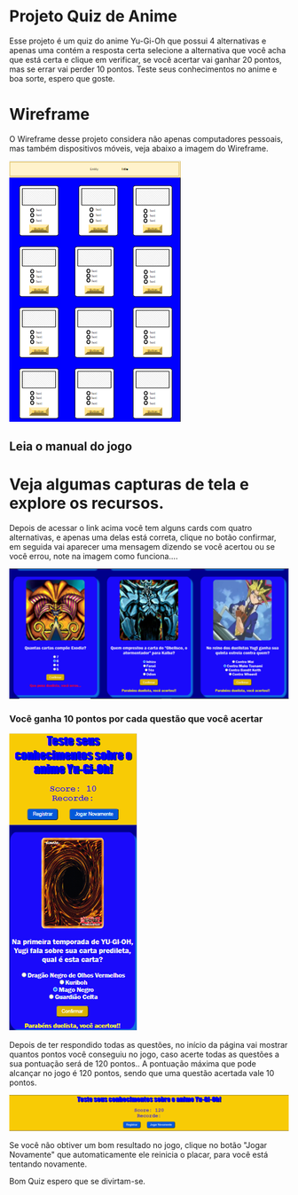 <h1><strong>Projeto Quiz de Anime</strong></h1>

Esse projeto é um quiz do anime Yu-Gi-Oh que possui 4 alternativas e apenas uma contém a resposta certa selecione a alternativa que você acha que está certa e clique em verificar, se você acertar vai ganhar 20 pontos, mas se errar vai perder 10 pontos. Teste seus conhecimentos no anime e boa sorte, espero que goste.


<h1><strong>Wireframe</strong></h1>

O Wireframe desse projeto considera não apenas computadores pessoais, mas também dispositivos móveis, veja abaixo a imagem do Wireframe.

![Wireframe!](https://raw.githubusercontent.com/LucasGaldinno/game-cards/main/Wireframe.png)

<h2><strong>Leia o manual do jogo</strong></h2> 

<h1><strong>Veja algumas capturas de tela e explore os recursos.</strong></h1>

Depois de acessar o link acima você tem alguns cards com quatro alternativas, e apenas uma delas está correta, clique no botão confirmar, 
em seguida vai aparecer uma mensagem dizendo se você acertou ou se você errou, note na imagem como funciona....

![exemplo!](https://raw.githubusercontent.com/LucasGaldinno/game-cards/main/Exemplo%202.png)

<h3><strong>Você ganha 10 pontos por cada questão que você acertar</strong></h3>

![exemplo!](https://raw.githubusercontent.com/LucasGaldinno/game-cards/main/exemplo3.png)

Depois de ter respondido todas as questões, no início da página vai mostrar quantos pontos você conseguiu no jogo, caso acerte todas as questões a sua pontuação será de 120 pontos..
A pontuação máxima que pode alcançar no jogo é 120 pontos, sendo que uma questão acertada vale 10 pontos.

![Ex4!](https://raw.githubusercontent.com/LucasGaldinno/game-cards/main/Ex4.png)

Se você não obtiver um bom resultado no jogo, clique no botão "Jogar Novamente" que automaticamente ele reinicia o placar, para você está tentando novamente.

Bom Quiz espero que se divirtam-se.
